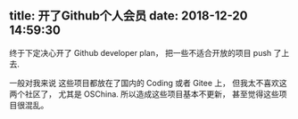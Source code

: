 title: 开了Github个人会员
date: 2018-12-20 14:59:30
---


终于下定决心开了 Github developer plan， 把一些不适合开放的项目 push 了上去.

一般对我来说 这些项目都放在了国内的 Coding 或者 Gitee 上， 但我太不喜欢这两个社区了， 尤其是 OSChina. 所以造成这些项目基本不更新， 甚至觉得这些项目很混乱。 

